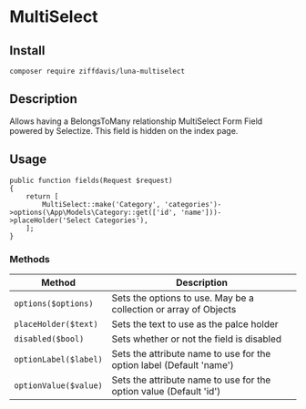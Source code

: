 # MultiSelect

## Install

`composer require ziffdavis/luna-multiselect`

## Description

Allows having a BelongsToMany relationship MultiSelect Form Field powered by Selectize.  This field is hidden on the index page.

## Usage
```
public function fields(Request $request)
{
    return [
        MultiSelect::make('Category', 'categories')->options(\App\Models\Category::get(['id', 'name']))->placeHolder('Select Categories'),
    ];
}
```

### Methods
| Method                | Description                                    |
|-----------------------|------------------------------------------------|
| `options($options)`   | Sets the options to use.  May be a collection or array of Objects |
| `placeHolder($text)`  | Sets the text to use as the palce holder  |
| `disabled($bool)`     | Sets whether or not the field is disabled | 
| `optionLabel($label)` | Sets the attribute name to use for the option label (Default 'name')  | 
| `optionValue($value)` | Sets the attribute name to use for the option value (Default 'id')  | 
 